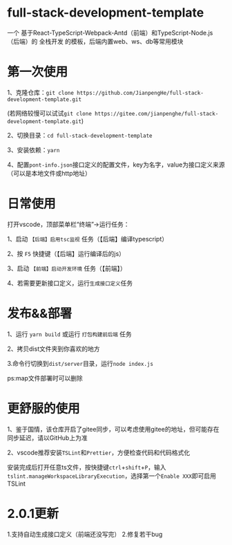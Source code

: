 # full-stack-development-template

一个 基于React-TypeScript-Webpack-Antd（前端）和TypeScript-Node.js（后端）的 全栈开发 的模板，后端内置web、ws、db等常用模块

# 第一次使用

1、克隆仓库：`git clone https://github.com/JianpengHe/full-stack-development-template.git`

(若网络较慢可以试试`git clone https://gitee.com/jianpenghe/full-stack-development-template.git`)

2、切换目录：`cd full-stack-development-template`

3、安装依赖：`yarn`

4、配置`pont-info.json`接口定义的配置文件，key为名字，value为接口定义来源（可以是本地文件或http地址）

# 日常使用

打开vscode，顶部菜单栏“终端”→运行任务：

1、启动 `【后端】启用tsc监视` 任务（【后端】编译typescript）

2、按 `F5` 快捷键（【后端】运行编译后的js）

3、启动 `【前端】启动开发环境` 任务（【前端】）

4、若需要更新接口定义，运行`生成接口定义`任务

# 发布&&部署

1、运行 `yarn build` 或运行 `打包构建前后端` 任务

2、拷贝dist文件夹到你喜欢的地方

3.命令行切换到`dist/server`目录，运行`node index.js`

ps:map文件部署时可以删除

# 更舒服的使用

1、鉴于国情，该仓库开启了gitee同步，可以考虑使用gitee的地址，但可能存在同步延迟，请以GitHub上为准

2、vscode推荐安装`TSLint`和`Prettier`，方便检查代码和代码格式化

安装完成后打开任意ts文件，按快捷键`ctrl`+`shift`+`P`，输入`tslint.manageWorkspaceLibraryExecution`，选择第一个`Enable XXX`即可启用TSLint

# 2.0.1更新
1.支持自动生成接口定义（前端还没写完）
2.修复若干bug
